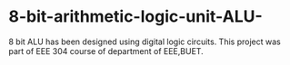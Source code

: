# 8-bit-arithmetic-logic-unit-ALU-
8 bit ALU has been designed using digital logic circuits. This project was part of EEE 304 course of department of EEE,BUET.
